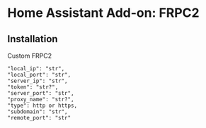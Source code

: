 # Home Assistant Add-on: FRPC2

## Installation

Custom FRPC2

    "local_ip": "str",
    "local_port": "str",
    "server_ip": "str",
    "token": "str?",
    "server_port": "str",
    "proxy_name": "str?",
    "type": http or https,
    "subdomain": "str",
    "remote_port": "str"

